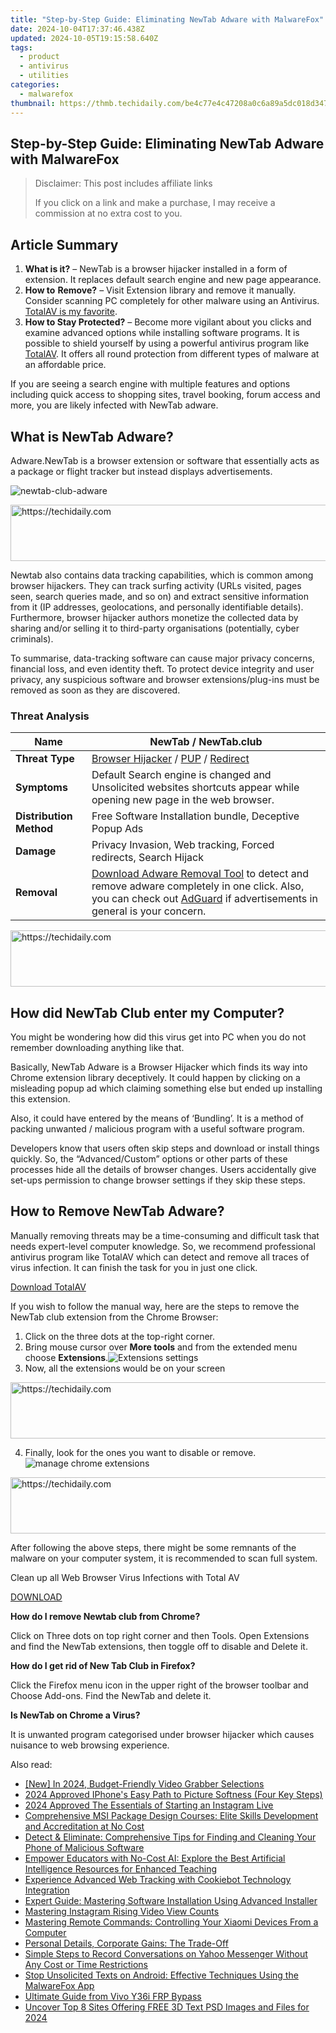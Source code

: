 ```yaml
---
title: "Step-by-Step Guide: Eliminating NewTab Adware with MalwareFox"
date: 2024-10-04T17:37:46.438Z
updated: 2024-10-05T19:15:58.640Z
tags:
  - product
  - antivirus
  - utilities
categories:
  - malwarefox
thumbnail: https://thmb.techidaily.com/be4c77e4c47208a0c6a89a5dc018d347b3f89d31378e1f478ed8a82b6ec5c28d.jpg
---
```


## Step-by-Step Guide: Eliminating NewTab Adware with MalwareFox

>  Disclaimer: This post includes affiliate links
>
>  If you click on a link and make a purchase, I may receive a commission at no extra cost to you.
>

## Article Summary

1. **What is it?** – NewTab is a browser hijacker installed in a form of extension. It replaces default search engine and new page appearance.
2. **How to** **Remove?** – Visit Extension library and remove it manually. Consider scanning PC completely for other malware using an Antivirus. [TotalAV is my favorite](https://tools.techidaily.com/malwarefox/products/).
3. **How to Stay Protected?** – Become more vigilant about you clicks and examine advanced options while installing software programs. It is possible to shield yourself by using a powerful antivirus program like [TotalAV](https://tools.techidaily.com/malwarefox/products/). It offers all round protection from different types of malware at an affordable price.

If you are seeing a search engine with multiple features and options including quick access to shopping sites, travel booking, forum access and more, you are likely infected with NewTab adware.

## What is NewTab Adware?

Adware.NewTab is a browser extension or software that essentially acts as a package or flight tracker but instead displays advertisements.

![](https://www.malwarefox.com/wp-content/uploads/2023/02/newtab-club-adware.webp "newtab-club-adware")

<!-- affiliate ads begin -->
<a href="https://unicoeye.pxf.io/c/5597632/2148774/18498" target="_top" id="2148774">
  <img src="//a.impactradius-go.com/display-ad/18498-2148774" border="0" alt="https://techidaily.com" width="728" height="90"/>
</a>
<img height="0" width="0" src="https://unicoeye.pxf.io/i/5597632/2148774/18498" style="position:absolute;visibility:hidden;" border="0" />
<!-- affiliate ads end -->

Newtab also contains data tracking capabilities, which is common among browser hijackers. They can track surfing activity (URLs visited, pages seen, search queries made, and so on) and extract sensitive information from it (IP addresses, geolocations, and personally identifiable details). Furthermore, browser hijacker authors monetize the collected data by sharing and/or selling it to third-party organisations (potentially, cyber criminals).

To summarise, data-tracking software can cause major privacy concerns, financial loss, and even identity theft. To protect device integrity and user privacy, any suspicious software and browser extensions/plug-ins must be removed as soon as they are discovered.

### Threat Analysis

| **Name**                | NewTab / NewTab.club                                                                                                                                                                                                                                              |
| ----------------------- | ----------------------------------------------------------------------------------------------------------------------------------------------------------------------------------------------------------------------------------------------------------------- |
| **Threat Type**         | [Browser Hijacker](https://tools.techidaily.com/malwarefox/products/) / [PUP](https://tools.techidaily.com/malwarefox/products/) / [Redirect](https://tools.techidaily.com/malwarefox/products/)                                                                                         |
| **Symptoms**            | Default Search engine is changed and Unsolicited websites shortcuts appear while opening new page in the web browser.                                                                                                                                             |
| **Distribution Method** | Free Software Installation bundle, Deceptive Popup Ads                                                                                                                                                                                                            |
| **Damage**              | Privacy Invasion, Web tracking, Forced redirects, Search Hijack                                                                                                                                                                                                   |
| **Removal**             | [Download Adware Removal Tool](https://tools.techidaily.com/malwarefox/products/) to detect and remove adware completely in one click. Also, you can check out [AdGuard](https://tools.techidaily.com/malwarefox/products/) if advertisements in general is your concern. |

<!-- affiliate ads begin -->
<a href="https://appsumo.8odi.net/c/5597632/2151894/7443" target="_top" id="2151894">
  <img src="//a.impactradius-go.com/display-ad/7443-2151894" border="0" alt="https://techidaily.com" width="728" height="90"/>
</a>
<img height="0" width="0" src="https://appsumo.8odi.net/i/5597632/2151894/7443" style="position:absolute;visibility:hidden;" border="0" />
<!-- affiliate ads end -->

## How did NewTab Club enter my Computer?

You might be wondering how did this virus get into PC when you do not remember downloading anything like that. 

Basically, NewTab Adware is a Browser Hijacker which finds its way into Chrome extension library deceptively. It could happen by clicking on a misleading popup ad which claiming something else but ended up installing this extension. 

Also, it could have entered by the means of ‘Bundling’. It is a method of packing unwanted / malicious program with a useful software program. 

Developers know that users often skip steps and download or install things quickly. So, the “Advanced/Custom” options or other parts of these processes hide all the details of browser changes. Users accidentally give set-ups permission to change browser settings if they skip these steps.

## How to Remove NewTab Adware?

Manually removing threats may be a time-consuming and difficult task that needs expert-level computer knowledge. So, we recommend professional antivirus program like TotalAV which can detect and remove all traces of virus infection. It can finish the task for you in just one click.

[Download TotalAV](https://tools.techidaily.com/malwarefox/products/)

If you wish to follow the manual way, here are the steps to remove the NewTab club extension from the Chrome Browser:

1. Click on the three dots at the top-right corner.
2. Bring mouse cursor over **More tools** and from the extended menu choose **Extensions**.![Extensions settings](https://www.malwarefox.com/wp-content/uploads/2020/07/Extensions-settings.png)
3. Now, all the extensions would be on your screen

<!-- affiliate ads begin -->
<a href="https://aligracehair.sjv.io/c/5597632/2036501/19272" target="_top" id="2036501">
  <img src="//a.impactradius-go.com/display-ad/19272-2036501" border="0" alt="https://techidaily.com" width="728" height="90"/>
</a>
<img height="0" width="0" src="https://aligracehair.sjv.io/i/5597632/2036501/19272" style="position:absolute;visibility:hidden;" border="0" />
<!-- affiliate ads end -->

4. Finally, look for the ones you want to disable or remove.![manage chrome extensions](https://www.malwarefox.com/wp-content/uploads/2020/07/manage-chrome-extensions.jpg)

<!-- affiliate ads begin -->
<a href="https://aligracehair.sjv.io/c/5597632/1886048/19272" target="_top" id="1886048">
  <img src="//a.impactradius-go.com/display-ad/19272-1886048" border="0" alt="https://techidaily.com" width="728" height="90"/>
</a>
<img height="0" width="0" src="https://aligracehair.sjv.io/i/5597632/1886048/19272" style="position:absolute;visibility:hidden;" border="0" />
<!-- affiliate ads end -->

After following the above steps, there might be some remnants of the malware on your computer system, it is recommended to scan full system. 

Clean up all Web Browser Virus Infections with Total AV

[DOWNLOAD](https://tools.techidaily.com/malwarefox/products/) 

**How do I remove Newtab club from Chrome?** 

Click on Three dots on top right corner and then Tools. Open Extensions and find the NewTab extensions, then toggle off to disable and Delete it.

**How do I get rid of New Tab Club in Firefox?** 

Click the Firefox menu icon in the upper right of the browser toolbar and Choose Add-ons. Find the NewTab and delete it.

**Is NewTab on Chrome a Virus?** 

It is unwanted program categorised under browser hijacker which causes nuisance to web browsing experience.

<ins class="adsbygoogle"
     style="display:block"
     data-ad-format="autorelaxed"
     data-ad-client="ca-pub-7571918770474297"
     data-ad-slot="1223367746"></ins>

<ins class="adsbygoogle"
     style="display:block"
     data-ad-client="ca-pub-7571918770474297"
     data-ad-slot="8358498916"
     data-ad-format="auto"
     data-full-width-responsive="true"></ins>

<span class="atpl-alsoreadstyle">Also read:</span>
<div><ul>
<li><a href="https://screen-recording.techidaily.com/new-in-2024-budget-friendly-video-grabber-selections/"><u>[New] In 2024, Budget-Friendly Video Grabber Selections</u></a></li>
<li><a href="https://fox-links.techidaily.com/2024-approved-iphones-easy-path-to-picture-softness-four-key-steps/"><u>2024 Approved IPhone's Easy Path to Picture Softness (Four Key Steps)</u></a></li>
<li><a href="https://instagram-video-files.techidaily.com/2024-approved-the-essentials-of-starting-an-instagram-live/"><u>2024 Approved The Essentials of Starting an Instagram Live</u></a></li>
<li><a href="https://win-exclusive.techidaily.com/comprehensive-msi-package-design-courses-elite-skills-development-and-accreditation-at-no-cost/"><u>Comprehensive MSI Package Design Courses: Elite Skills Development and Accreditation at No Cost</u></a></li>
<li><a href="https://win-exclusive.techidaily.com/detect-and-eliminate-comprehensive-tips-for-finding-and-cleaning-your-phone-of-malicious-software/"><u>Detect & Eliminate: Comprehensive Tips for Finding and Cleaning Your Phone of Malicious Software</u></a></li>
<li><a href="https://win-exclusive.techidaily.com/empower-educators-with-no-cost-ai-explore-the-best-artificial-intelligence-resources-for-enhanced-teaching/"><u>Empower Educators with No-Cost AI: Explore the Best Artificial Intelligence Resources for Enhanced Teaching</u></a></li>
<li><a href="https://discover-best.techidaily.com/experience-advanced-web-tracking-with-cookiebot-technology-integration/"><u>Experience Advanced Web Tracking with Cookiebot Technology Integration</u></a></li>
<li><a href="https://win-exclusive.techidaily.com/expert-guide-mastering-software-installation-using-advanced-installer/"><u>Expert Guide: Mastering Software Installation Using Advanced Installer</u></a></li>
<li><a href="https://instagram-video-recordings.techidaily.com/mastering-instagram-rising-video-view-counts/"><u>Mastering Instagram Rising Video View Counts</u></a></li>
<li><a href="https://win-exclusive.techidaily.com/mastering-remote-commands-controlling-your-xiaomi-devices-from-a-computer/"><u>Mastering Remote Commands: Controlling Your Xiaomi Devices From a Computer</u></a></li>
<li><a href="https://facebook.techidaily.com/personal-details-corporate-gains-the-trade-off/"><u>Personal Details, Corporate Gains: The Trade-Off</u></a></li>
<li><a href="https://win-exclusive.techidaily.com/simple-steps-to-record-conversations-on-yahoo-messenger-without-any-cost-or-time-restrictions/"><u>Simple Steps to Record Conversations on Yahoo Messenger Without Any Cost or Time Restrictions</u></a></li>
<li><a href="https://win-exclusive.techidaily.com/stop-unsolicited-texts-on-android-effective-techniques-using-the-malwarefox-app/"><u>Stop Unsolicited Texts on Android: Effective Techniques Using the MalwareFox App</u></a></li>
<li><a href="https://bypass-frp.techidaily.com/ultimate-guide-from-vivo-y36i-frp-bypass-by-drfone-android/"><u>Ultimate Guide from Vivo Y36i FRP Bypass</u></a></li>
<li><a href="https://some-guidance.techidaily.com/uncover-top-8-sites-offering-free-3d-text-psd-images-and-files-for-2024/"><u>Uncover Top 8 Sites Offering FREE 3D Text PSD Images and Files for 2024</u></a></li>
</ul></div>

